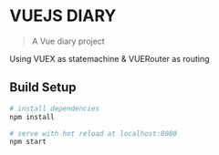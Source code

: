 # VUEJS DIARY

> A Vue diary project

Using VUEX as statemachine & VUERouter as routing

## Build Setup

``` bash
# install dependencies
npm install

# serve with hot reload at localhost:8080
npm start
